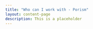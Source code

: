 ```yaml
---
title: "Who can I work with - Porism" 
layout: content-page
description: This is a placeholder
---
```


